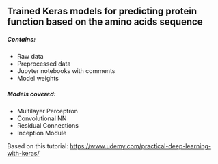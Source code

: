 ## Trained Keras models for predicting protein function based on the amino acids sequence

##### Contains:
* Raw data
* Preprocessed data
* Jupyter notebooks with comments
* Model weights  

##### Models covered: 

* Multilayer Perceptron 
* Convolutional NN
* Residual Connections 
* Inception Module

Based on this tutorial: https://www.udemy.com/practical-deep-learning-with-keras/
